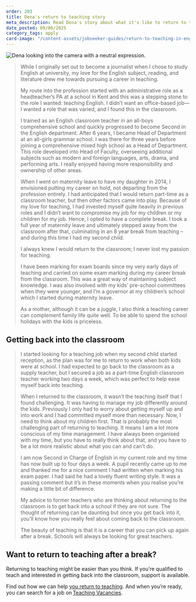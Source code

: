 ```yaml
---
order: 203
title: Dena's return to teaching story
meta_description: Read Dena's story about what it's like to return to teaching
date_posted: 09/06/2025
category_tags: apply
card-image: "/content-assets/jobseeker-guides/return-to-teaching-in-england/denas-story.png"
---
```


![Dena looking into the camera with a neutral expression.](/content-assets/jobseeker-guides/return-to-teaching-in-england/denas-story.png)

> While I originally set out to become a journalist when I chose to study English at university, my love for the English subject, reading, and literature drew me towards pursuing a career in teaching.   
>
> My route into the profession started with an administrative role as a headteacher’s PA at a school in Kent and this was a stepping stone to the role I wanted: teaching English. I didn’t want an office-based job—I wanted a role that was varied, and I found this in the classroom.  
>
> I trained as an English classroom teacher in an all-boys comprehensive school and quickly progressed to become Second in the English department. After 6 years, I became Head of Department at an all-girls grammar school. I was there for three years before joining a comprehensive mixed high school as a Head of Department. This role developed into Head of Faculty, overseeing additional subjects such as modern and foreign languages, arts, drama, and performing arts. I really enjoyed having more responsibility and ownership of other areas.  
> 
> When I went on maternity leave to have my daughter in 2014, I envisioned putting my career on hold, not departing from the profession entirely. I had anticipated that I would return part-time as a classroom teacher, but then other factors came into play. Because of my love for teaching, I had invested myself quite heavily in previous roles and I didn’t want to compromise my job for my children or my children for my job. Hence, I opted to have a complete break. I took a full year of maternity leave and ultimately stepped away from the classroom after that, culminating in an 8 year break from teaching – and during this time I had my second child. 
>
> I always knew I would return to the classroom; I never lost my passion for teaching.
>
> I have been marking for exam boards since my very early days of teaching and carried on some exam marking during my career break from the classroom. This was a great way of maintaining subject knowledge. I was also involved with my kids’ pre-school committees when they were younger, and I’m a governor at my children’s school which I started during maternity leave.  
>
> As a mother, although it can be a juggle, I also think a teaching career can complement family life quite well. To be able to spend the school holidays with the kids is priceless.  
>
## Getting back into the classroom

> I started looking for a teaching job when my second child started reception, as the plan was for me to return to work when both kids were at school. I had expected to go back to the classroom as a supply teacher, but I secured a job as a part-time English classroom teacher working two days a week, which was perfect to help ease myself back into teaching.  
>
> When I returned to the classroom, it wasn’t the teaching itself that I found challenging. It was having to manage my job differently around the kids. Previously I only had to worry about getting myself up and into work and I had committed myself more than necessary. Now, I need to think about my children first. That is probably the most challenging part of returning to teaching. It means I am a lot more conscious of my time management. I have always been organised with my time, but you have to really think about that, and you have to be a lot more realistic about what you can and can’t do.  
>
> I am now Second in Charge of English in my current role and my time has now built up to four days a week. A pupil recently came up to me and thanked me for a nice comment I had written when marking his exam paper. I had said he had a lovely fluent writing style. It was a passing comment but it’s in these moments when you realise you’re making a little bit of difference. 
>
> My advice to former teachers who are thinking about returning to the classroom is to get back into a school if they are not sure. The thought of returning can be daunting but once you get back into it, you’ll know how you really feel about coming back to the classroom. 
>
> The beauty of teaching is that it is a career that you can pick up again after a break. Schools will always be looking for great teachers.  
>
## Want to return to teaching after a break?

Returning to teaching might be easier than you think. If you’re qualified to teach and interested in getting back into the classroom, support is available.  

Find out how we can help [you return to teaching](/jobseeker-guides/return-to-teaching-in-england/return-to-teaching). And when you’re ready, you can search for a job on [Teaching Vacancies](/).  
